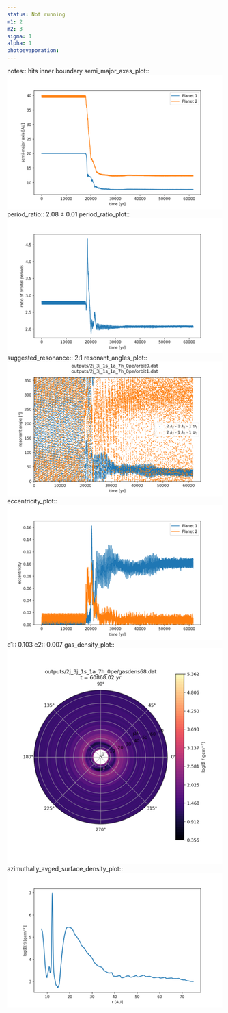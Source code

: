 ```yaml
---
status: Not running
m1: 2
m2: 3
sigma: 1
alpha: 1
photoevaporation: 
---
```


notes:: hits inner boundary
semi_major_axes_plot:: ![semi_major_axes_2j_3j_1s_1a_7h_0pe.png](plots/semi_major_axes/semi_major_axes_2j_3j_1s_1a_7h_0pe.png)
period_ratio:: 2.08 ± 0.01
period_ratio_plot:: ![period_ratio_2j_3j_1s_1a_7h_0pe.png](plots/period_ratio/period_ratio_2j_3j_1s_1a_7h_0pe.png)
suggested_resonance:: 2:1
resonant_angles_plot:: ![resonant_angles_2j_3j_1s_1a_7h_0pe.png](plots/resonant_angles/resonant_angles_2j_3j_1s_1a_7h_0pe.png)
eccentricity_plot:: ![eccentricity_2j_3j_1s_1a_7h_0pe.png](plots/eccentricity/eccentricity_2j_3j_1s_1a_7h_0pe.png)
e1:: 0.103
e2:: 0.007
gas_density_plot:: ![gas_density_2j_3j_1s_1a_7h_0pe.png](plots/gas_density/gas_density_2j_3j_1s_1a_7h_0pe.png)
azimuthally_avged_surface_density_plot:: ![azimuthally_avged_surface_density_2j_3j_1s_1a_7h_0pe.png](plots/azimuthally_avged_surface_density/azimuthally_avged_surface_density_2j_3j_1s_1a_7h_0pe.png)
